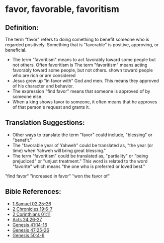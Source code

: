 # favor, favorable, favoritism #

## Definition: ##

The term "favor" refers to doing something to benefit someone who is regarded positively. Something that is "favorable" is positive, approving, or beneficial.

* The term "favoritism" means to act favorably toward some people but not others. Often favoritism is The term "favoritism" means acting favorably toward some people, but not others. shown toward people who are rich or are considered
* Jesus grew up "in favor with" God and men. This means they approved of his character and behavior.
* The expression "find favor" means that someone is approved of by someone else.
* When a king shows favor to someone, it often means that he approves of that person's request and grants it.

## Translation Suggestions: ##

* Other ways to translate the term "favor" could include, "blessing" or "benefit." 
* The "favorable year of Yahweh" could be translated as, "the year (or time) when Yahweh will bring great blessing."
* The term "favoritism" could be translated as, "partiality" or "being prejudiced" or "unjust treatment." This word is related to the word "favorite" which means "the one who is preferred or loved best."

"find favor"
"increased in favor"
"won the favor of"

## Bible References: ##

* [1 Samuel 02:25-26](https://door43.org/en/bible/notes/1sa/02/25)
* [2 Chronicles 19:6-7](https://door43.org/en/bible/notes/2ch/19/06)
* [2 Corinthians 01:11](https://door43.org/en/bible/notes/2co/01/11)
* [Acts 24:26-27](https://door43.org/en/bible/notes/act/24/26)
* [Genesis 41:14-16](https://door43.org/en/bible/notes/gen/41/14)
* [Genesis 47:25-26](https://door43.org/en/bible/notes/gen/47/25)
* [Genesis 50:4-6](https://door43.org/en/bible/notes/gen/50/04)

